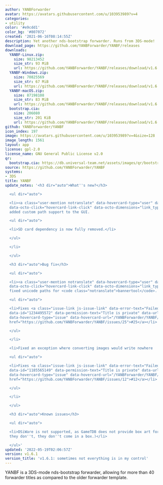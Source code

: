 ```yaml
---
author: YANBForwarder
avatar: https://avatars.githubusercontent.com/u/103953989?v=4
categories:
- utility
color: '#e9cdd1'
color_bg: '#807072'
created: '2021-06-16T08:14:55Z'
description: Yet another nds-bootstrap forwarder. Runs from 3DS-mode!
download_page: https://github.com/YANBForwarder/YANBF/releases
downloads:
  YANBF-Linux.zip:
    size: 98213452
    size_str: 93 MiB
    url: https://github.com/YANBForwarder/YANBF/releases/download/v1.6.1/YANBF-Linux.zip
  YANBF-Windows.zip:
    size: 70825569
    size_str: 67 MiB
    url: https://github.com/YANBForwarder/YANBF/releases/download/v1.6.1/YANBF-Windows.zip
  YANBF-macOS.zip:
    size: 87198108
    size_str: 83 MiB
    url: https://github.com/YANBForwarder/YANBF/releases/download/v1.6.1/YANBF-macOS.zip
  bootstrap.cia:
    size: 206080
    size_str: 201 KiB
    url: https://github.com/YANBForwarder/YANBF/releases/download/v1.6.1/bootstrap.cia
github: YANBForwarder/YANBF
icon_index: 197
image: https://avatars.githubusercontent.com/u/103953989?v=4&size=128
image_length: 1561
layout: app
license: gpl-2.0
license_name: GNU General Public License v2.0
qr:
  bootstrap.cia: https://db.universal-team.net/assets/images/qr/bootstrap-cia.png
source: https://github.com/YANBForwarder/YANBF
systems:
- 3DS
title: YANBF
update_notes: '<h3 dir="auto">What''s new?</h3>

  <ul dir="auto">

  <li><a class="user-mention notranslate" data-hovercard-type="user" data-hovercard-url="/users/spitzeqc/hovercard"
  data-octo-click="hovercard-link-click" data-octo-dimensions="link_type:self" href="https://github.com/spitzeqc">@spitzeqc</a>:
  added custom path support to the GUI.

  <ul dir="auto">

  <li>SD card dependency is now fully removed.</li>

  </ul>

  </li>

  </ul>

  <h3 dir="auto">Bug fix</h3>

  <ul dir="auto">

  <li><a class="user-mention notranslate" data-hovercard-type="user" data-hovercard-url="/users/Epicpkmn11/hovercard"
  data-octo-click="hovercard-link-click" data-octo-dimensions="link_type:self" href="https://github.com/Epicpkmn11">@Epicpkmn11</a>:
  fixed unicode paths for <code class="notranslate">bannertool</code>.

  <ul dir="auto">

  <li>Fixes <a class="issue-link js-issue-link" data-error-text="Failed to load title"
  data-id="1234495572" data-permission-text="Title is private" data-url="https://github.com/YANBForwarder/YANBF/issues/25"
  data-hovercard-type="issue" data-hovercard-url="/YANBForwarder/YANBF/issues/25/hovercard"
  href="https://github.com/YANBForwarder/YANBF/issues/25">#25</a></li>

  </ul>

  </li>

  <li>Fixed an exception where converting images would write nowhere

  <ul dir="auto">

  <li>Fixes <a class="issue-link js-issue-link" data-error-text="Failed to load title"
  data-id="1185565149" data-permission-text="Title is private" data-url="https://github.com/YANBForwarder/YANBF/issues/12"
  data-hovercard-type="issue" data-hovercard-url="/YANBForwarder/YANBF/issues/12/hovercard"
  href="https://github.com/YANBForwarder/YANBF/issues/12">#12</a></li>

  </ul>

  </li>

  </ul>

  <h3 dir="auto">Known issues</h3>

  <ul dir="auto">

  <li>DSiWare is not supported, as GameTDB does not provide box art for them (of course
  they don''t, they don''t come in a box.)</li>

  </ul>'
updated: '2022-05-19T02:06:57Z'
version: v1.6.1
version_title: 'v1.6.1: sometimes not everything is in my control'
---
```

YANBF is a 3DS-mode nds-bootstrap forwarder, allowing for more than 40 forwarder titles as compared to the older forwarder template.